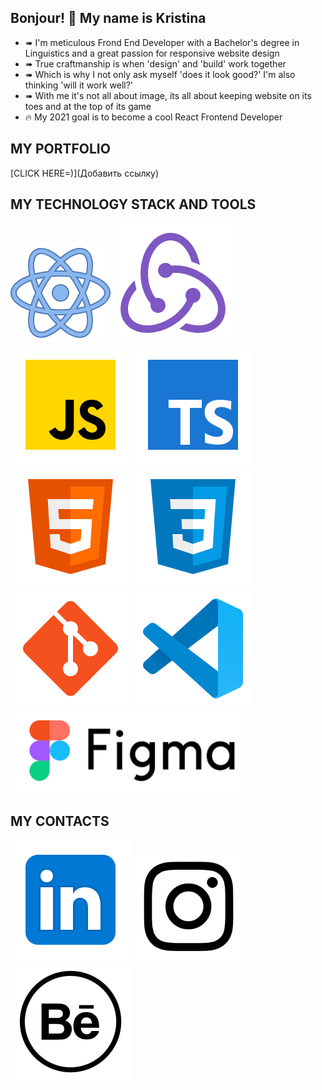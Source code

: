 ## Bonjour! 👋 My name is Kristina
* ➠ I'm meticulous Frond End Developer with a Bachelor's degree in Linguistics and a great passion for responsive website design
* ➠ True craftmanship is when 'design' and 'build' work together
* ➠ Which is why I not only ask myself 'does it look good?' I'm also thinking 'will it work well?'
* ➠ With me it's not all about image, its all about keeping website on its toes and at the top of its game
* 🔥 My 2021 goal is to become a cool React Frontend Developer

## MY PORTFOLIO
[CLICK HERE=)](Добавить ссылку) 

## MY TECHNOLOGY STACK AND TOOLS
![React](/react.svg)
![Redux](/redux.svg)
![JS](/JS.svg)
![TS](/TS.svg)
![HTML](/html-5.svg)
![CSS](/css3.svg)
![Git](/git.svg)
![Git](/vscode.svg)
![Git](/Figma.svg)

## MY CONTACTS
[<img src="./Linkedin.svg/">](https://www.linkedin.cn/in/kristina-gorbunova/)
[<img src="./Instagram1.svg">](https://www.instagram.com/tina.gorna/)
[<img src="./behance 1.svg">](https:/https://www.behance.net/kristingorbuno/)


